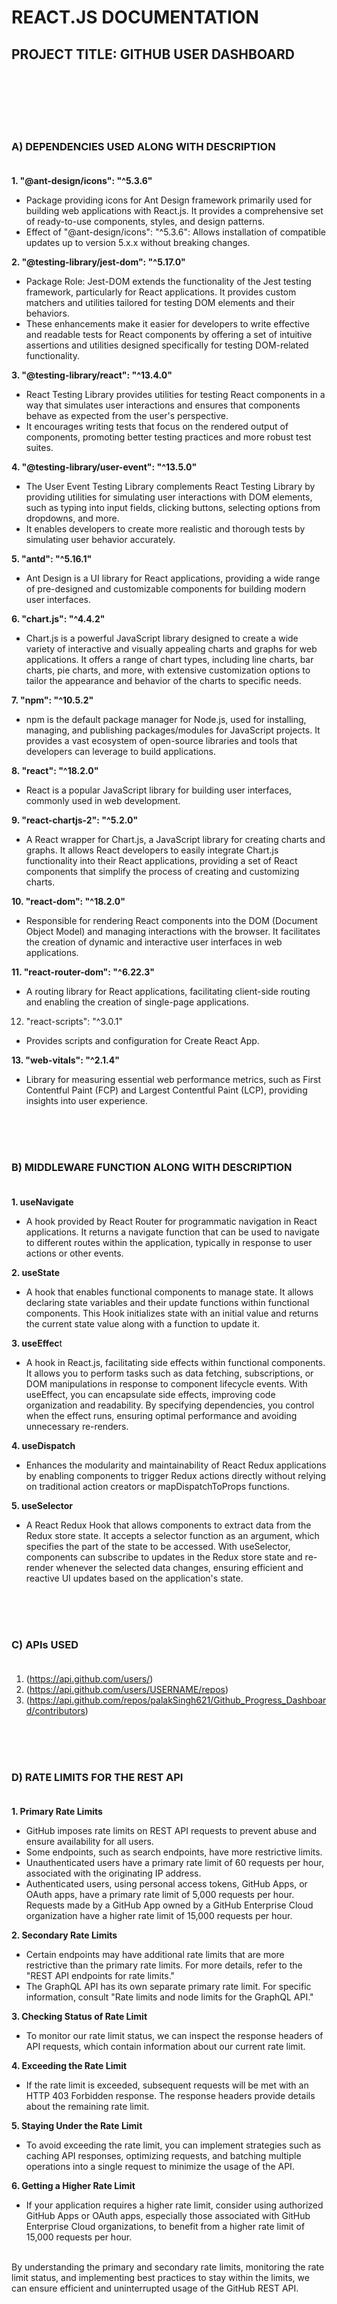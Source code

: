 # REACT.JS   DOCUMENTATION          
## PROJECT TITLE: GITHUB USER DASHBOARD               
<br><br><br><br>
<br>


### A)	DEPENDENCIES USED ALONG WITH DESCRIPTION       <br><br>               

**1.	"@ant-design/icons": "^5.3.6"**
-	Package providing icons for Ant Design framework primarily used for building web applications with React.js. It provides a comprehensive set of ready-to-use components, styles, and design patterns.
-	Effect of "@ant-design/icons": "^5.3.6": Allows installation of compatible updates up to version 5.x.x without breaking changes.

**2.	"@testing-library/jest-dom": "^5.17.0"**
-	Package Role: Jest-DOM extends the functionality of the Jest testing framework, particularly for React applications. It provides custom matchers and utilities tailored for testing DOM elements and their behaviors. 
-	These enhancements make it easier for developers to write effective and readable tests for React components by offering a set of intuitive assertions and utilities designed specifically for testing DOM-related functionality.

**3.	"@testing-library/react": "^13.4.0"**
-	React Testing Library provides utilities for testing React components in a way that simulates user interactions and ensures that components behave as expected from the user's perspective.
-	It encourages writing tests that focus on the rendered output of components, promoting better testing practices and more robust test suites.

**4.	"@testing-library/user-event": "^13.5.0"**
-	The User Event Testing Library complements React Testing Library by providing utilities for simulating user interactions with DOM elements, such as typing into input fields, clicking buttons, selecting options from dropdowns, and more.
-	It enables developers to create more realistic and thorough tests by simulating user behavior accurately.

**5.	"antd": "^5.16.1"**
-	Ant Design is a UI library for React applications, providing a wide range of pre-designed and customizable components for building modern user interfaces.

**6.	"chart.js": "^4.4.2"**
-	Chart.js is a powerful JavaScript library designed to create a wide variety of interactive and visually appealing charts and graphs for web applications. It offers a range of chart types, including line charts, bar charts, pie charts, and more, with extensive customization options to tailor the appearance and behavior of the charts to specific needs.

**7.	"npm": "^10.5.2"**
-	npm is the default package manager for Node.js, used for installing, managing, and publishing packages/modules for JavaScript projects. It provides a vast ecosystem of open-source libraries and tools that developers can leverage to build applications.

**8.	"react": "^18.2.0"**
-	React is a popular JavaScript library for building user interfaces, commonly used in web development.

**9.	"react-chartjs-2": "^5.2.0"**
-	A React wrapper for Chart.js, a JavaScript library for creating charts and graphs. It allows React developers to easily integrate Chart.js functionality into their React applications, providing a set of React components that simplify the process of creating and customizing charts.

**10.	 "react-dom": "^18.2.0"**
-	Responsible for rendering React components into the DOM (Document Object Model) and managing interactions with the browser. It facilitates the creation of dynamic and interactive user interfaces in web applications.

**11.	 "react-router-dom": "^6.22.3"**
-	A routing library for React applications, facilitating client-side routing and enabling the creation of single-page applications.

12.	 "react-scripts": "^3.0.1"
-	Provides scripts and configuration for Create React App.

**13.	 "web-vitals": "^2.1.4"**
-	Library for measuring essential web performance metrics, such as First Contentful Paint (FCP) and Largest Contentful Paint (LCP), providing insights into user experience.


<br><br><br>




### B)	MIDDLEWARE FUNCTION ALONG WITH DESCRIPTION<br><br>

**1.	useNavigate**
-	A hook provided by React Router for programmatic navigation in React applications. It returns a navigate function that can be used to navigate to different routes within the application, typically in response to user actions or other events.

**2.	useState**
-	A hook that enables functional components to manage state. It allows declaring state variables and their update functions within functional components. This Hook initializes state with an initial value and returns the current state value along with a function to update it. 

**3.	useEffec**t
-	A hook in React.js, facilitating side effects within functional components. It allows you to perform tasks such as data fetching, subscriptions, or DOM manipulations in response to component lifecycle events. With useEffect, you can encapsulate side effects, improving code organization and readability. By specifying dependencies, you control when the effect runs, ensuring optimal performance and avoiding unnecessary re-renders.

**4.	useDispatch**
-	Enhances the modularity and maintainability of React Redux applications by enabling components to trigger Redux actions directly without relying on traditional action creators or mapDispatchToProps functions.

**5.	useSelector**
-	A React Redux Hook that allows components to extract data from the Redux store state. It accepts a selector function as an argument, which specifies the part of the state to be accessed. With useSelector, components can subscribe to updates in the Redux store state and re-render whenever the selected data changes, ensuring efficient and reactive UI updates based on the application's state.


<br><br><br>




### C) APIs USED<br><br>

1. (https://api.github.com/users/)
2. (https://api.github.com/users/USERNAME/repos)
3. (https://api.github.com/repos/palakSingh621/Github_Progress_Dashboard/contributors)
<br><br><br>
<br>





### D)	RATE LIMITS FOR THE REST API<br><br>

**1.	Primary Rate Limits**
-	GitHub imposes rate limits on REST API requests to prevent abuse and ensure availability for all users.
-	Some endpoints, such as search endpoints, have more restrictive limits.
-	Unauthenticated users have a primary rate limit of 60 requests per hour, associated with the originating IP address.
-	Authenticated users, using personal access tokens, GitHub Apps, or OAuth apps, have a primary rate limit of 5,000 requests per hour. Requests made by a GitHub App owned by a GitHub Enterprise Cloud organization have a higher rate limit of 15,000 requests per hour.

**2.	Secondary Rate Limits**
-	Certain endpoints may have additional rate limits that are more restrictive than the primary rate limits. For more details, refer to the "REST API endpoints for rate limits."
-	The GraphQL API has its own separate primary rate limit. For specific information, consult "Rate limits and node limits for the GraphQL API."

**3.	Checking Status of Rate Limit**
-	To monitor our rate limit status, we can inspect the response headers of API requests, which contain information about our current rate limit.

**4.	Exceeding the Rate Limit**
-	If the rate limit is exceeded, subsequent requests will be met with an HTTP 403 Forbidden response. The response headers provide details about the remaining rate limit.

**5.	Staying Under the Rate Limit**
-	To avoid exceeding the rate limit, you can implement strategies such as caching API responses, optimizing requests, and batching multiple operations into a single request to minimize the usage of the API.

**6.	Getting a Higher Rate Limit**
-	If your application requires a higher rate limit, consider using authorized GitHub Apps or OAuth apps, especially those associated with GitHub Enterprise Cloud organizations, to benefit from a higher rate limit of 15,000 requests per hour.
<br><br>

By understanding the primary and secondary rate limits, monitoring the rate limit status, and implementing best practices to stay within the limits, we can ensure efficient and uninterrupted usage of the GitHub REST API.
